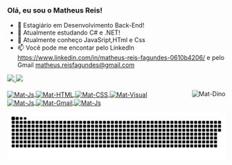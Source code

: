 ### Olá, eu sou o Matheus Reis!

- 🔭 Estagiário em Desenvolvimento Back-End!
- 🌱 Atualmente estudando C# e .NET!
- 👯 Atualmente conheço JavaSript,HTml e Css
- 📫 Você pode me encontar pelo LinkedIn https://www.linkedin.com/in/matheus-reis-fagundes-0610b4206/ 
 e pelo Gmail matheus.reisfagundes@gmail.com
 
 <div>
  <a href="https://github.com/MatheReis">
  <img height="180em" src="https://github-readme-stats.vercel.app/api?username=MatheReis&show_icons=true&theme=dracula&include_all_commits=true&count_private=true"/>
  <img height="180em" src="https://github-readme-stats.vercel.app/api/top-langs/?username=MatheReis&layout=compact&langs_count=7&theme=dracula"/>
</div>
  
  <div style = "display: inline_block"> <br>
  <img align = "center" alt = "Mat-Js" height = "30" width = "70" src = "https://img.shields.io/badge/JavaScript-F7DF1E?style=for-the-badge&logo=javascript&logoColor=white">
  <img align = "center" alt = "Mat-HTML" height = "30" width = "70" src = "https://img.shields.io/badge/HTML5-E34F26?style=for-the-badge&logo=html5&logoColor=white">
  <img align = "center" alt = "Mat-CSS" height = "30" width = "70" src = "https://img.shields.io/badge/CSS3-1572B6?style=for-the-badge&logo=css3&logoColor=white">
  <img align = "center" alt = "Mat-Visual" height = "30" width = "100" src = "https://img.shields.io/badge/Visual_Studio_Code-0078D4?style=for-the-badge&logo=visual%20studio%20code&logoColor=white">
  <img align = "right" alt = "Mat-Dino" src = "https://gizmodo.uol.com.br/wp-content/blogs.dir/8/files/2018/09/dino-chrome.gif">
</div>
  <div>
    <a href="https://instagram.com/eu_matreis" target="_blank"> <img align = "center" alt = "Mat-Js" height = "25" width = "80" img src = "https://img.shields.io/badge/-Instagram-%23E4405F?style=for-the- emblema & logo = instagram & logoColor = white "target =" _ blank "> </a>
    <a href = "matheus.reisfagundes@gmail.com"> <img align = "center" alt = "Mat-Gmail" height = "25" width = "100" img src = "https://img.shields.io/badge/Gmail-D14836?style=for-the-badge&logo=gmail&logoColor=white"> </a>
    <a href="https://www.linkedin.com/in/matheus-reis-fagundes-0610b4206/" target="_blank"> <img align = "center" alt = "Mat-Js" height = "25" width = "100" img src = "https://img.shields.io/badge/LinkedIn-0077B5?style=for-the-badge&logo=linkedin&logoColor=white" _ blank "> </a> 

 ![Snake animation](https://github.com/MatheReis/MatheReis/blob/output/github-contribution-grid-snake.svg)
 

